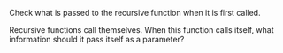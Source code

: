 Check what is passed to the recursive function when it is first called.

Recursive functions call themselves. When this function calls itself, what information should it pass itself as a parameter?